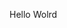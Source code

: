Hello Wolrd

























































































































































































































































































































































































































































































































































































































































































































































































































































































































































































































































































































































































































































































































































































































































































































































































































































































































































































































































































































































































































































































































































































































































































































































































































































































































































































































































































































































































































































































































































































































































































































































































































































































































































































































































































































































































































































































































































































































































































































































































































































































































































































































































































































































































































































































































































































































































































































































































































































































































































































































































































































































































































































































































































































































































































